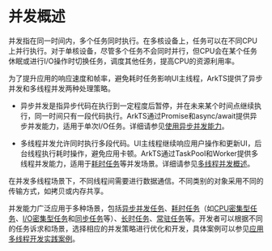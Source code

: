 # 并发概述

并发指在同一时间内，多个任务同时执行。在多核设备上，任务可以在不同CPU上并行执行。对于单核设备，尽管多个任务不会同时并行，但CPU会在某个任务休眠或进行I/O操作时切换任务，调度其他任务，提高CPU的资源利用率。

为了提升应用的响应速度和帧率，避免耗时任务影响UI主线程，ArkTS提供了异步并发和多线程并发两种处理策略。

- 异步并发是指异步代码在执行到一定程度后暂停，并在未来某个时间点继续执行，同一时间只有一段代码执行。ArkTS通过Promise和async/await提供异步并发能力，适用于单次I/O任务。详细请参见[使用异步并发能力](async-concurrency-overview.md)。

- 多线程并发允许同时执行多段代码。UI主线程继续响应用户操作和更新UI，后台线程执行耗时操作，避免应用卡顿。ArkTS通过TaskPool和Worker提供多线程并发能力，适用于[耗时任务](time-consuming-task-overview.md)等并发场景。详细请参见[多线程并发概述](multi-thread-concurrency-overview.md)。


在并发多线程场景下，不同线程间需要进行数据通信。不同类别的对象采用不同的传输方式，如拷贝或内存共享。

并发能力广泛应用于多种场景，包括[异步并发任务](async-concurrency-overview.md)、[耗时任务](time-consuming-task-overview.md)（如[CPU密集型任务](cpu-intensive-task-development.md)、[I/O密集型任务](io-intensive-task-development.md)和[同步任务](sync-task-development.md)等）、[长时任务](long-time-task-overview.md)、[常驻任务](resident-task-overview.md)等。开发者可以根据不同的任务诉求和场景，选择相应的并发策略进行优化和开发，具体案例可以参见[应用多线程开发实践案例](batch-database-operations-guide.md)。